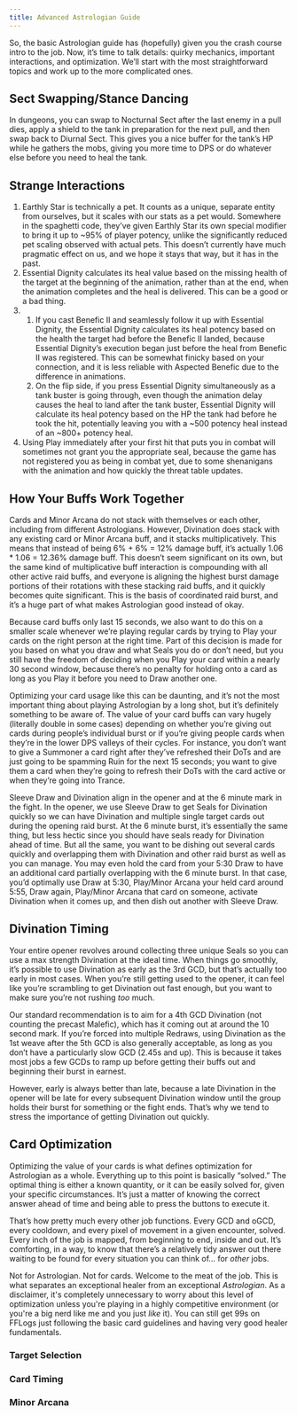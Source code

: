 ```yaml
---
title: Advanced Astrologian Guide
---
```

So, the basic Astrologian guide has (hopefully) given you the crash course intro to the job. Now, it’s time to talk details: quirky mechanics, important interactions, and optimization. We’ll start with the most straightforward topics and work up to the more complicated ones.

## Sect Swapping/Stance Dancing

In dungeons, you can swap to Nocturnal Sect after the last enemy in a pull dies, apply a shield to the tank in preparation for the next pull, and then swap back to Diurnal Sect. This gives you a nice buffer for the tank’s HP while he gathers the mobs, giving you more time to DPS or do whatever else before you need to heal the tank.

## Strange Interactions

1. Earthly Star is technically a pet. It counts as a unique, separate entity from ourselves, but it scales with our stats as a pet would. Somewhere in the spaghetti code, they’ve given Earthly Star its own special modifier to bring it up to ~95% of player potency, unlike the significantly reduced pet scaling observed with actual pets. This doesn’t currently have much pragmatic effect on us, and we hope it stays that way, but it has in the past.
2. Essential Dignity calculates its heal value based on the missing health of the target at the beginning of the animation, rather than at the end, when the animation completes and the heal is delivered. This can be a good or a bad thing.
3. 1. If you cast Benefic II and seamlessly follow it up with Essential Dignity, the Essential Dignity calculates its heal potency based on the health the target had before the Benefic II landed, because Essential Dignity’s execution began just before the heal from Benefic II was registered. This can be somewhat finicky based on your connection, and it is less reliable with Aspected Benefic due to the difference in animations.
   2. On the flip side, if you press Essential Dignity simultaneously as a tank buster is going through, even though the animation delay causes the heal to land after the tank buster, Essential Dignity will calculate its heal potency based on the HP the tank had before he took the hit, potentially leaving you with a \~500 potency heal instead of an \~800+ potency heal.
4. Using Play immediately after your first hit that puts you in combat will sometimes not grant you the appropriate seal, because the game has not registered you as being in combat yet, due to some shenanigans with the animation and how quickly the threat table updates.

## How Your Buffs Work Together

Cards and Minor Arcana do not stack with themselves or each other, including from different Astrologians. However, Divination does stack with any existing card or Minor Arcana buff, and it stacks multiplicatively. This means that instead of being 6% + 6% = 12% damage buff, it’s actually 1.06 * 1.06 = 12.36% damage buff. This doesn’t seem significant on its own, but the same kind of multiplicative buff interaction is compounding with all other active raid buffs, and everyone is aligning the highest burst damage portions of their rotations with these stacking raid buffs, and it quickly becomes quite significant. This is the basis of coordinated raid burst, and it’s a huge part of what makes Astrologian good instead of okay.

Because card buffs only last 15 seconds, we also want to do this on a smaller scale whenever we’re playing regular cards by trying to Play your cards on the right person at the right time. Part of this decision is made for you based on what you draw and what Seals you do or don’t need, but you still have the freedom of deciding when you Play your card within a nearly 30 second window, because there’s no penalty for holding onto a card as long as you Play it before you need to Draw another one.

Optimizing your card usage like this can be daunting, and it’s not the most important thing about playing Astrologian by a long shot, but it’s definitely something to be aware of. The value of your card buffs can vary hugely (literally double in some cases) depending on whether you’re giving out cards during people’s individual burst or if you’re giving people cards when they’re in the lower DPS valleys of their cycles. For instance, you don’t want to give a Summoner a card right after they’ve refreshed their DoTs and are just going to be spamming Ruin for the next 15 seconds; you want to give them a card when they’re going to refresh their DoTs with the card active or when they’re going into Trance.

Sleeve Draw and Divination align in the opener and at the 6 minute mark in the fight. In the opener, we use Sleeve Draw to get Seals for Divination quickly so we can have Divination and multiple single target cards out during the opening raid burst. At the 6 minute burst, it’s essentially the same thing, but less hectic since you should have seals ready for Divination ahead of time. But all the same, you want to be dishing out several cards quickly and overlapping them with Divination and other raid burst as well as you can manage. You may even hold the card from your 5:30 Draw to have an additional card partially overlapping with the 6 minute burst. In that case, you’d optimally use Draw at 5:30, Play/Minor Arcana your held card around 5:55, Draw again, Play/Minor Arcana that card on someone, activate Divination when it comes up, and then dish out another with Sleeve Draw.

## Divination Timing

Your entire opener revolves around collecting three unique Seals so you can use a max strength Divination at the ideal time. When things go smoothly, it’s possible to use Divination as early as the 3rd GCD, but that’s actually too early in most cases. When you’re still getting used to the opener, it can feel like you’re scrambling to get Divination out fast enough, but you want to make sure you’re not rushing *too* much.

Our standard recommendation is to aim for a 4th GCD Divination (not counting the precast Malefic), which has it coming out at around the 10 second mark. If you’re forced into multiple Redraws, using Divination as the 1st weave after the 5th GCD is also generally acceptable, as long as you don’t have a particularly slow GCD (2.45s and up). This is because it takes most jobs a few GCDs to ramp up before getting their buffs out and beginning their burst in earnest.

However, early is always better than late, because a late Divination in the opener will be late for every subsequent Divination window until the group holds their burst for something or the fight ends. That’s why we tend to stress the importance of getting Divination out quickly.

## Card Optimization

Optimizing the value of your cards is what defines optimization for Astrologian as a whole. Everything up to this point is basically “solved.” The optimal thing is either a known quantity, or it can be easily solved for, given your specific circumstances. It’s just a matter of knowing the correct answer ahead of time and being able to press the buttons to execute it.

That’s how pretty much every other job functions. Every GCD and oGCD, every cooldown, and every pixel of movement in a given encounter, solved. Every inch of the job is mapped, from beginning to end, inside and out. It’s comforting, in a way, to know that there’s a relatively tidy answer out there waiting to be found for every situation you can think of… for *other* jobs.

Not for Astrologian. Not for cards. Welcome to the meat of the job. This is what separates an exceptional healer from an exceptional *Astrologian*. As a disclaimer, it's completely unnecessary to worry about this level of optimization unless you're playing in a highly competitive environment (or you're a big nerd like me and you just *like* it). You can still get 99s on FFLogs just following the basic card guidelines and having very good healer fundamentals.

### Target Selection



### Card Timing

### Minor Arcana